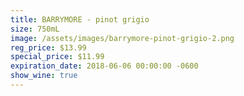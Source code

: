 ```yaml
---
title: BARRYMORE - pinot grigio
size: 750mL
image: /assets/images/barrymore-pinot-grigio-2.png
reg_price: $13.99
special_price: $11.99
expiration_date: 2018-06-06 00:00:00 -0600
show_wine: true
---
```


